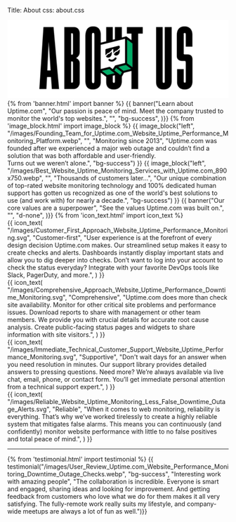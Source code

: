Title: About
css: about.css

<div class="body-container">
  <div class="row-fluid-wrapper">
    <div class="row-fluid">
      <div class="span12 widget-span widget-type-cell" style="" data-widget-type="cell" data-x="0" data-w="12">
        <div class="row-fluid-wrapper row-depth-1 row-number-1 dnd_area-row-0-vertical-alignment bg-success p-5 pb-0 dnd-section dnd_area-row-0-padding">
          <div class="row-fluid ">
            <div class="span12 widget-span widget-type-cell cell_16310722971862-vertical-alignment dnd-column" style="" data-widget-type="cell" data-x="0" data-w="12">
              <div class="row-fluid-wrapper row-depth-1 row-number-2 dnd-row">
                <div class="row-fluid ">
                  <div class="span12 widget-span widget-type-custom_widget widget_1631072296680-hidden dnd-module" style="" data-widget-type="custom_widget" data-x="0" data-w="12">
                    <div id="hs_cos_wrapper_widget_1631072296680" class="hs_cos_wrapper hs_cos_wrapper_widget hs_cos_wrapper_type_module" style="" data-hs-cos-general-type="widget" data-hs-cos-type="module">
                      <div id="" class="atmc-image-default flex justify-center fadeInBottom ">
                        <div class="text-center">
                          <img loading="lazy" src="/images/Learn_More_Uptime.com_Website_Uptime_Performance_Monitoring_Services.webp" alt="Learn More Uptime.com for Website Uptime Performance Monitoring Services" width="100%" style="max-width: 730px; max-height: 260px">
                        </div>
                      </div>
                    </div>
                  </div>
                  <!--end widget-span -->
                </div>
                <!--end row-->
              </div>
              <!--end row-wrapper -->
            </div>
            <!--end widget-span -->
          </div>
          <!--end row-->
        </div>
        {% from 'banner.html' import banner %} 
        {{ banner("<span>Learn about <span class='text-success'>Uptime.com</span></span>",
          "Our passion is peace of mind. Meet the company trusted to monitor the world's top websites.",
          "",
          "bg-success",
        )}}
        {% from 'image_block.html' import image_block %}
        {{ image_block("left", "/images/Founding_Team_for_Uptime.com_Website_Uptime_Performance_Monitoring_Platform.webp",
        "",
        "Monitoring since 2013",
        "<span>Uptime.com was founded after we experienced a major web outage and couldn’t find a solution that was both affordable and user-friendly.</span><br><span>Turns out we weren’t alone.</span>",
        "bg-success") 
        }}
        {{ image_block("left", "/images/Best_Website_Uptime_Monitoring_Services_with_Uptime.com_890x750.webp",
        "",
        "Thousands of customers later...",
        "Our unique combination of top-rated website monitoring technology and 100% dedicated human support has gotten us recognized as one of the world's best solutions to use (and work with) for nearly a decade.",
        "bg-success") 
        }} 
        {{ banner("Our core values are a superpower",
          "See the values Uptime.com was built on.",
          "",
          "d-none",
        )}}
          {% from 'icon_text.html' import icon_text %}
          <div class="row no-gutters bg-light-gray">
            <div class="col-6">
            {{ icon_text(
              "/images/Customer_First_Approach_Website_Uptime_Performance_Monitoring.svg",
              "Customer-first",
              "User experience is at the forefront of every design decision Uptime.com makes. Our streamlined setup makes it easy to create checks and alerts. Dashboards instantly display important stats and allow you to dig deeper into checks. Don’t want to log into your account to check the status everyday? Integrate with your favorite DevOps tools like Slack, PagerDuty, and more.",
              ) }}
            </div>
            <div class="col-6">
            {{ icon_text(
              "/images/Comprehensive_Approach_Website_Uptime_Performance_Downtime_Monitoring.svg",
              "Comprehensive",
              "Uptime.com does more than check site availability. Monitor for other critical site problems and performance issues. Download reports to share with management or other team members. We provide you with crucial details for accurate root cause analysis. Create public-facing status pages and widgets to share information with site visitors.",
              ) }}
            </div>
            <div class="col-6">
            {{ icon_text(
              "/images/Immediate_Technical_Customer_Support_Website_Uptime_Performance_Monitoring.svg",
              "Supportive",
              "Don't wait days for an answer when you need resolution in minutes. Our support library provides detailed answers to pressing questions. Need more? We’re always available via live chat, email, phone, or contact form. You’ll get immediate personal attention from a technical support expert.",
              ) }}
            </div>
            <div class="col-6">
            {{ icon_text(
              "/images/Reliable_Website_Uptime_Monitoring_Less_False_Downtime_Outage_Alerts.svg",
              "Reliable",
              "When it comes to web monitoring, reliability is everything. That’s why we’ve worked tirelessly to create a highly reliable system that mitigates false alarms. This means you can continuously (and confidently) monitor website performance with little to no false positives and total peace of mind.",
              ) }}
            </div>
          </div>
          <div class="bg-light-gray pb-4">
            <hr class="mt-0 mb-0 bg-success">
          </div>
        {% from 'testimonial.html' import testimonial %}
        {{ testimonial("/images/User_Review_Uptime.com_Website_Performance_Monitoring_Downtime_Outage_Checks.webp",
          "bg-success",
          "Interesting work with amazing people",
          "The collaboration is incredible. Everyone is smart and engaged, sharing ideas and looking for improvement. And getting feedback from customers who love what we do for them makes it all very satisfying. The fully-remote work really suits my lifestyle, and company-wide meetups are always a lot of fun as well.")}}
      </div>
      <!--end widget-span -->
    </div>
  </div>
</div>
